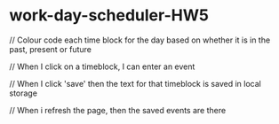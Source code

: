 # work-day-scheduler-HW5

// Colour code each time block for the day based on whether it is in the past, present or future
<!--  -->

// When I click on a timeblock, I can enter an event 

// When I click 'save' then the text for that timeblock is saved in local storage

// When i refresh the page, then the saved events are there


